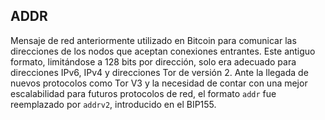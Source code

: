 ## ADDR

Mensaje de red anteriormente utilizado en Bitcoin para comunicar las direcciones de los nodos que aceptan conexiones entrantes. Este antiguo formato, limitándose a 128 bits por dirección, solo era adecuado para direcciones IPv6, IPv4 y direcciones Tor de versión 2. Ante la llegada de nuevos protocolos como Tor V3 y la necesidad de contar con una mejor escalabilidad para futuros protocolos de red, el formato `addr` fue reemplazado por `addrv2`, introducido en el BIP155.